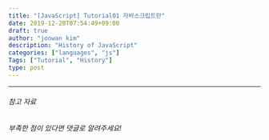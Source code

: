 ```yaml
---
title: "[JavaScript] Tutorial01 자바스크립트란"
date: 2019-12-20T07:54:49+09:00
draft: true
author: "joowan kim"
description: "History of JavaScript"
categories: ["languages", "js"]
Tags: ["Tutorial", "History"]
type: post
---
```




---
###### 참고 자료

*부족한 점이 있다면 댓글로 알려주세요!*
